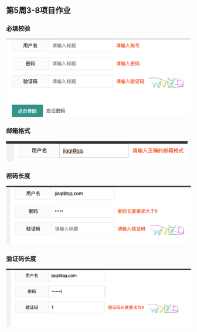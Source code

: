 ## 第5周3-8项目作业

### 必填校验
![必填校验](./screenshot/1.png)

### 邮箱格式
![必填校验](./screenshot/2.png)

### 密码长度
![必填校验](./screenshot/3.png)

### 验证码长度
![必填校验](./screenshot/4.png)